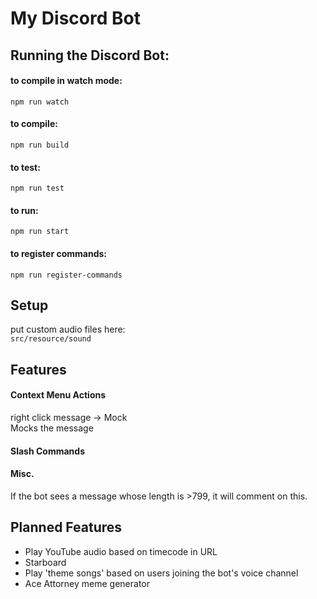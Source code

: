 # My Discord Bot

## Running the Discord Bot:
#### to compile in watch mode:
`npm run watch`
#### to compile:
`npm run build`
#### to test:
`npm run test`
#### to run:
`npm run start`
#### to register commands:
`npm run register-commands`

## Setup
put custom audio files here:\
`src/resource/sound`

## Features
#### Context Menu Actions
right click message -> Mock\
Mocks the message

#### Slash Commands

#### Misc.
If the bot sees a message whose length is >799, it will comment on this.

## Planned Features
- Play YouTube audio based on timecode in URL
- Starboard
- Play 'theme songs' based on users joining the bot's voice channel
- Ace Attorney meme generator